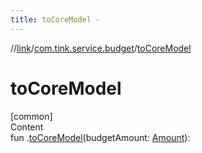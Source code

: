 ```yaml
---
title: toCoreModel -
---
```

//[link](../index.md)/[com.tink.service.budget](index.md)/[toCoreModel](to-core-model.md)



# toCoreModel  
[common]  
Content  
fun <ERROR CLASS>.[toCoreModel](to-core-model.md)(budgetAmount: [Amount](../com.tink.model.misc/[common]-amount/index.md)): <ERROR CLASS>  



